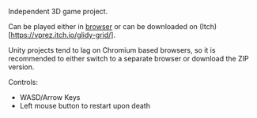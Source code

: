 Independent 3D game project.

Can be played either in [browser](https://perezvv.github.io/GlidyGrid/) or can be downloaded on (Itch)[https://vprez.itch.io/glidy-grid/].

Unity projects tend to lag on Chromium based browsers, so it is recommended to either switch to a separate browser or download the ZIP version.

Controls:
- WASD/Arrow Keys
- Left mouse button to restart upon death
